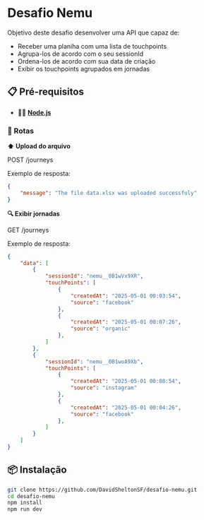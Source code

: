 # Desafio Nemu 

Objetivo deste desafio desenvolver uma API que capaz de:

- Receber uma planiha com uma lista de touchpoints
- Agrupa-los de acordo com o seu sessionId
- Ordena-los de acordo com sua data de criação
- Exibir os touchpoints agrupados em jornadas

## 📋 Pré-requisitos

- 🧑‍💻 **[Node.js](https://nodejs.org/)** 


### 📘 Rotas

**⬆️ Upload do arquivo**

POST /journeys

Exemplo de resposta:

```json
{
    "message": "The file data.xlsx was uploaded successfuly"
}

```

**🔍️ Exibir jornadas**

GET /journeys

Exemplo de resposta:

```json
{
    "data": [
        {
            "sessionId": "nemu__0B1wVx9XR",
            "touchPoints": [
                {
                    "createdAt": "2025-05-01 00:03:54",
                    "source": "facebook"
                },
                {
                    "createdAt": "2025-05-01 00:07:26",
                    "source": "organic"
                },
            ]
        },
        {
            "sessionId": "nemu__0B1woA9Xb",
            "touchPoints": [
                {
                    "createdAt": "2025-05-01 00:08:54",
                    "source": "instagram"
                },
                {
                    "createdAt": "2025-05-01 00:04:26",
                    "source": "facebook"
                },
            ]
        }
    ]
}

```

## 📦 Instalação
```bash
git clone https://github.com/DavidSheltonSF/desafio-nemu.git
cd desafio-nemu
npm install
npm run dev
```